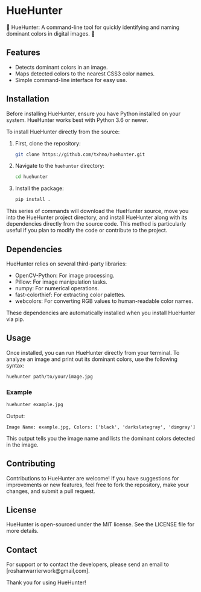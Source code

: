 
# HueHunter

🎨 HueHunter: A command-line tool for quickly identifying and naming dominant colors in digital images. 🌈

## Features

- Detects dominant colors in an image.
- Maps detected colors to the nearest CSS3 color names.
- Simple command-line interface for easy use.

## Installation

Before installing HueHunter, ensure you have Python installed on your system. HueHunter works best with Python 3.6 or newer.

To install HueHunter directly from the source:

1. First, clone the repository:
   ```bash
   git clone https://github.com/txhno/huehunter.git
   ```
2. Navigate to the `huehunter` directory:
   ```bash
   cd huehunter
   ```
3. Install the package:
   ```bash
   pip install .
   ```

This series of commands will download the HueHunter source, move you into the HueHunter project directory, and install HueHunter along with its dependencies directly from the source code. This method is particularly useful if you plan to modify the code or contribute to the project.

## Dependencies

HueHunter relies on several third-party libraries:

- OpenCV-Python: For image processing.
- Pillow: For image manipulation tasks.
- numpy: For numerical operations.
- fast-colorthief: For extracting color palettes.
- webcolors: For converting RGB values to human-readable color names.

These dependencies are automatically installed when you install HueHunter via pip.

## Usage

Once installed, you can run HueHunter directly from your terminal. To analyze an image and print out its dominant colors, use the following syntax:

```bash
huehunter path/to/your/image.jpg
```

### Example

```bash
huehunter example.jpg
```

Output:
```
Image Name: example.jpg, Colors: ['black', 'darkslategray', 'dimgray']
```

This output tells you the image name and lists the dominant colors detected in the image.

## Contributing

Contributions to HueHunter are welcome! If you have suggestions for improvements or new features, feel free to fork the repository, make your changes, and submit a pull request.

## License

HueHunter is open-sourced under the MIT license. See the LICENSE file for more details.

## Contact

For support or to contact the developers, please send an email to [roshanwarrierwork@gmail,com].

Thank you for using HueHunter!
